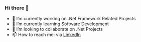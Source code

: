 ### Hi there 👋

- 🔭 I’m currently working on .Net Framework Related Projects
- 🌱 I’m currently learning Software Development
- 👯 I’m looking to collaborate on .Net Projects
- 📫 How to reach me: via [LinkedIn](https://www.linkedin.com/in/eslam-sallam-3312b0173/)

